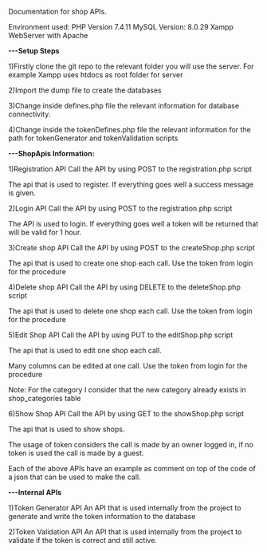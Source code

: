 Documentation for shop APIs.

Environment used:
PHP Version 7.4.11
MySQL Version: 8.0.29
Xampp WebServer with Apache

**---Setup Steps**

1)Firstly clone the git repo to the relevant folder you will use the server.
For example Xampp uses htdocs as root folder for server

2)Import the dump file to create the databases

3)Change inside defines.php file the relevant information for database connectivity.

4)Change inside the tokenDefines.php file the relevant information for the path for tokenGenerator and tokenValidation scripts


**---ShopApis Information:**

1)Registration  API
Call the API by using POST to the registration.php script

The api that is used to register.
If everything goes well a success message is given.

2)Login API
Call the API by using POST to the registration.php script

The API is used to login.
If everything goes well a token will be returned that will be valid for 1 hour.

3)Create shop API
Call the API by using POST to the createShop.php script

The api that is used to create one shop each call.
Use the token from login for the procedure

4)Delete shop API
Call the API by using DELETE to the deleteShop.php script

The api that is used to delete one shop each call.
Use the token from login for the procedure

5)Edit Shop API
Call the API by using PUT to the editShop.php script

The api that is used to edit one shop each call.

Many columns can be edited at one call.
Use the token from login for the procedure

Note: For the category I consider that the new category already exists in shop_categories table


6)Show Shop API
Call the API by using GET to the showShop.php script

The api that is used to show shops.

The usage of token considers the call is made by an owner logged in,
if no token is used the call is made by a guest.

Each of the above APIs have an example as comment on top of the code of a json that can be used to make the call.


**---Internal APIs**

1)Token Generator API
An API that is used internally from the project to generate and write the token information to the database

2)Token Validation API
An API that is used internally from the project to validate if the token is correct and still active.
